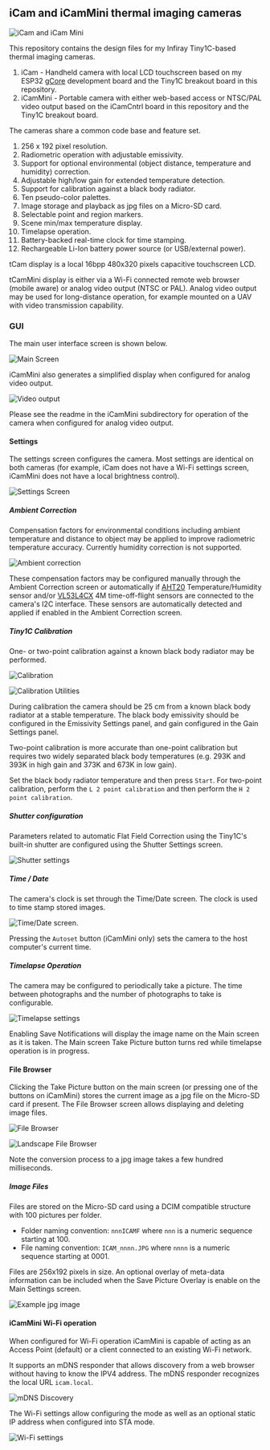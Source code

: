## iCam and iCamMini thermal imaging cameras

![iCam and iCam Mini](pictures/two_cameras_phone.jpg)

This repository contains the design files for my Infiray Tiny1C-based thermal imaging cameras.

1. iCam - Handheld camera with local LCD touchscreen based on my ESP32 [gCore](https://github.com/danjulio/gCore) development board and the Tiny1C breakout board in this repository.
2. iCamMini - Portable camera with either web-based access or NTSC/PAL video output based on the iCamCntrl board in this repository and the Tiny1C breakout board.

The cameras share a common code base and feature set.

1. 256 x 192 pixel resolution.
2. Radiometric operation with adjustable emissivity.
3. Support for optional environmental (object distance, temperature and humidity) correction.
4. Adjustable high/low gain for extended temperature detection.
5. Support for calibration against a black body radiator.
6. Ten pseudo-color palettes.
7. Image storage and playback as jpg files on a Micro-SD card.
8. Selectable point and region markers.
9. Scene min/max temperature display.
10. Timelapse operation.
11. Battery-backed real-time clock for time stamping.
12. Rechargeable Li-Ion battery power source (or USB/external power).

tCam display is a local 16bpp 480x320 pixels capacitive touchscreen LCD.

tCamMini display is either via a Wi-Fi connected remote web browser (mobile aware) or analog video output (NTSC or PAL).  Analog video output may be used for long-distance operation, for example mounted on a UAV with video transmission capability.

### GUI
The main user interface screen is shown below.

![Main Screen](pictures/main_web_screen_annotated.jpg)

iCamMini also generates a simplified display when configured for analog video output.

![Video output](pictures/video_out.jpg)

Please see the readme in the iCamMini subdirectory for operation of the camera when configured for analog video output.

#### Settings
The settings screen configures the camera.  Most settings are identical on both cameras (for example, iCam does not have a Wi-Fi settings screen, iCamMini does not have a local brightness control).

![Settings Screen](pictures/settings.jpg)

##### Ambient Correction
Compensation factors for environmental conditions including ambient temperature and distance to object may be applied to improve radiometric temperature accuracy.  Currently humidity correction is not supported.

![Ambient correction](pictures/ambient_correct_annotated.jpg)

These compensation factors may be configured manually through the Ambient Correction screen or automatically if [AHT20](https://www.adafruit.com/product/4566) Temperature/Humidity sensor and/or [VL53L4CX](https://www.adafruit.com/product/5425) 4M time-off-flight sensors are connected to the camera's I2C interface.  These sensors are automatically detected and applied if enabled in the Ambient Correction screen.

##### Tiny1C Calibration
One- or two-point calibration against a known black body radiator may be performed.

![Calibration](pictures/calibrated_cameras.jpg)

![Calibration Utilities](pictures/system_utilities.jpg)

During calibration the camera should be 25 cm from a known black body radiator at a stable temperature.  The black body emissivity should be configured in the Emissivity Settings panel, and gain configured in the Gain Settings panel.

Two-point calibration is more accurate than one-point calibration but requires two widely separated black body temperatures (e.g. 293K and 393K in high gain and 373K and 673K in low gain).

Set the black body radiator temperature and then press ```Start```.  For two-point calibration, perform the ```L 2 point calibration``` and then perform the ```H 2 point calibration```.

##### Shutter configuration
Parameters related to automatic Flat Field Correction using the Tiny1C's built-in shutter are configured using the Shutter Settings screen.

![Shutter settings](pictures/shutter_settings.jpg)

##### Time / Date
The camera's clock is set through the Time/Date screen.  The clock is used to time stamp stored images.

![Time/Date screen](pictures/mobile_time_settings.jpg).

Pressing the ```Autoset``` button (iCamMini only) sets the camera to the host computer's current time.

##### Timelapse Operation
The camera may be configured to periodically take a picture.  The time between photographs and the number of photographs to take is configurable.

![Timelapse settings](pictures/timelapse_settings.jpg)

Enabling Save Notifications will display the image name on the Main screen as it is taken.  The Main screen Take Picture button turns red while timelapse operation is in progress.

#### File Browser
Clicking the Take Picture button on the main screen (or pressing one of the buttons on iCamMini) stores the current image as a jpg file on the Micro-SD card if present.  The File Browser screen allows displaying and deleting image files.

![File Browser](pictures/icam_file_browser.jpg)

![Landscape File Browser](pictures/mobile_file_browser_landscape.jpg)

Note the conversion process to a jpg image takes a few hundred milliseconds.

##### Image Files
Files are stored on the Micro-SD card using a DCIM compatible structure with 100 pictures per folder.

* Folder naming convention: ```nnnICAMF``` where ```nnn``` is a numeric sequence starting at 100.
* File naming convention: ```ICAM_nnnn.JPG``` where ```nnnn``` is a numeric sequence starting at 0001.

Files are 256x192 pixels in size.  An optional overlay of meta-data information can be included when the Save Picture Overlay is enable on the Main Settings screen.

![Example jpg image](pictures/ICAM_0092.JPG)

#### iCamMini Wi-Fi operation
When configured for Wi-Fi operation iCamMini is capable of acting as an Access Point (default) or a client connected to an existing Wi-Fi network.

It supports an mDNS responder that allows discovery from a web browser without having to know the IPV4 address.  The mDNS responder recognizes the local URL ```icam.local```.

![mDNS Discovery](pictures/mdns_discovery.jpg)

The Wi-Fi settings allow configuring the mode as well as an optional static IP address when configured into STA mode.

![Wi-Fi settings](pictures/mobile_wifi_setup.jpg)

